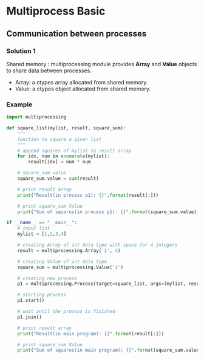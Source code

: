 # Multiprocess Basic

## Communication between processes

### Solution 1
Shared memory : multiprocessing module provides **Array** and **Value** objects to share data between processes.

- Array: a ctypes array allocated from shared memory.
- Value: a ctypes object allocated from shared memory.

### Example

```python
import multiprocessing

def square_list(mylist, result, square_sum):
	"""
	function to square a given list
	"""
	# append squares of mylist to result array
	for idx, num in enumerate(mylist):
		result[idx] = num * num

	# square_sum value
	square_sum.value = sum(result)

	# print result Array
	print("Result(in process p1): {}".format(result[:]))

	# print square_sum Value
	print("Sum of squares(in process p1): {}".format(square_sum.value))

if __name__ == "__main__":
	# input list
	mylist = [1,2,3,4]

	# creating Array of int data type with space for 4 integers
	result = multiprocessing.Array('i', 4)

	# creating Value of int data type
	square_sum = multiprocessing.Value('i')

	# creating new process
	p1 = multiprocessing.Process(target=square_list, args=(mylist, result, square_sum))

	# starting process
	p1.start()

	# wait until the process is finished
	p1.join()

	# print result array
	print("Result(in main program): {}".format(result[:]))

	# print square_sum Value
	print("Sum of squares(in main program): {}".format(square_sum.value))

```